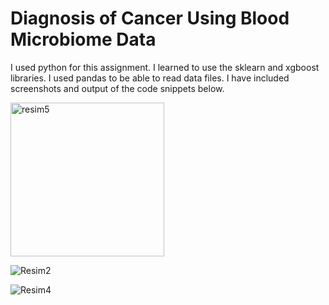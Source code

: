 # Diagnosis of Cancer Using Blood Microbiome Data

I used python for this assignment. I learned to use the sklearn and 
xgboost libraries. I used pandas to be able to read data files. I have 
included screenshots and output of the code snippets below.


<img width="246" alt="resim5" src="https://github.com/goktugfevzi/Diagnosis-of-Cancer/assets/64567701/8dca34c6-679a-460b-983c-61a18b5db08b">

![Resim2](https://github.com/goktugfevzi/Diagnosis-of-Cancer/assets/64567701/9403d44c-f9fd-418d-a548-886c6aa17073)

![Resim4](https://github.com/goktugfevzi/Diagnosis-of-Cancer/assets/64567701/6009a4c4-7c42-4a72-83dd-851e13dac8fe)

